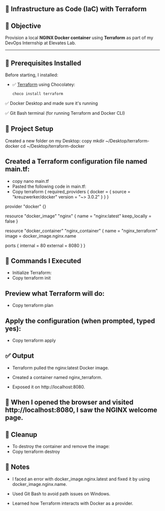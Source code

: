 ## 🧱 Infrastructure as Code (IaC) with Terraform

## 🎯 Objective
Provision a local **NGINX Docker container** using **Terraform** as part of my DevOps Internship at Elevates Lab.

---

## 🧰 Prerequisites Installed

Before starting, I installed:

- ✅ [Terraform](https://developer.hashicorp.com/terraform/downloads) using Chocolatey:
  ```bash
  choco install terraform
✅ Docker Desktop and made sure it's running

✅ Git Bash terminal (for running Terraform and Docker CLI)

## 📁 Project Setup
Created a new folder on my Desktop:
copy
mkdir ~/Desktop/terraform-docker
cd ~/Desktop/terraform-docker
## Created a Terraform configuration file named main.tf:
- copy
  nano main.tf
- Pasted the following code in main.tf:
- Copy
  terraform {
  required_providers {
    docker = {
      source  = "kreuzwerker/docker"
      version = "~> 3.0.2"
    }
  }
}

provider "docker" {}

resource "docker_image" "nginx" {
  name         = "nginx:latest"
  keep_locally = false
}

resource "docker_container" "nginx_container" {
  name  = "nginx_terraform"
  image = docker_image.nginx.name

  ports {
    internal = 80
    external = 8080
  }
}
## 🚀 Commands I Executed
- Initialize Terraform:
- Copy
terraform init
## Preview what Terraform will do:
- Copy
terraform plan
## Apply the configuration (when prompted, typed yes):
- Copy
terraform apply

## ✅ Output
- Terraform pulled the nginx:latest Docker image.

- Created a container named nginx_terraform.

- Exposed it on http://localhost:8080.

## 📸 When I opened the browser and visited http://localhost:8080, I saw the NGINX welcome page.

## 🧹 Cleanup
- To destroy the container and remove the image:
- Copy
terraform destroy

## 📌 Notes
- I faced an error with docker_image.nginx.latest and fixed it by using docker_image.nginx.name.

- Used Git Bash to avoid path issues on Windows.

- Learned how Terraform interacts with Docker as a provider.
